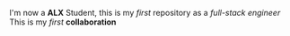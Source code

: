 I'm now a **ALX** Student, this is my _first_ repository as a *full-stack engineer*\
This is my _first_ **collaboration**
